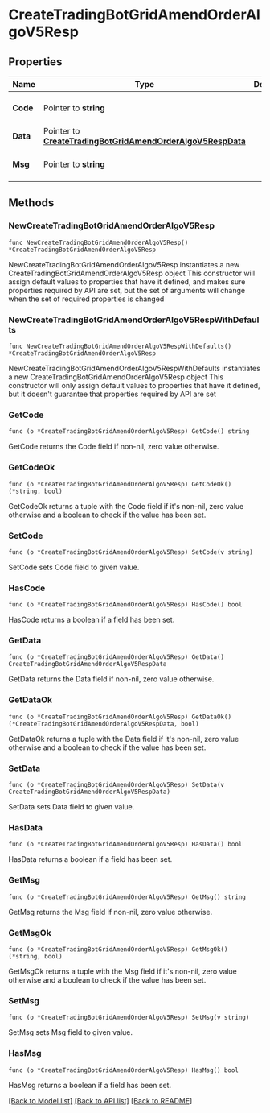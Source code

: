 # CreateTradingBotGridAmendOrderAlgoV5Resp

## Properties

Name | Type | Description | Notes
------------ | ------------- | ------------- | -------------
**Code** | Pointer to **string** |  | [optional] [default to ""]
**Data** | Pointer to [**CreateTradingBotGridAmendOrderAlgoV5RespData**](CreateTradingBotGridAmendOrderAlgoV5RespData.md) |  | [optional] 
**Msg** | Pointer to **string** |  | [optional] [default to ""]

## Methods

### NewCreateTradingBotGridAmendOrderAlgoV5Resp

`func NewCreateTradingBotGridAmendOrderAlgoV5Resp() *CreateTradingBotGridAmendOrderAlgoV5Resp`

NewCreateTradingBotGridAmendOrderAlgoV5Resp instantiates a new CreateTradingBotGridAmendOrderAlgoV5Resp object
This constructor will assign default values to properties that have it defined,
and makes sure properties required by API are set, but the set of arguments
will change when the set of required properties is changed

### NewCreateTradingBotGridAmendOrderAlgoV5RespWithDefaults

`func NewCreateTradingBotGridAmendOrderAlgoV5RespWithDefaults() *CreateTradingBotGridAmendOrderAlgoV5Resp`

NewCreateTradingBotGridAmendOrderAlgoV5RespWithDefaults instantiates a new CreateTradingBotGridAmendOrderAlgoV5Resp object
This constructor will only assign default values to properties that have it defined,
but it doesn't guarantee that properties required by API are set

### GetCode

`func (o *CreateTradingBotGridAmendOrderAlgoV5Resp) GetCode() string`

GetCode returns the Code field if non-nil, zero value otherwise.

### GetCodeOk

`func (o *CreateTradingBotGridAmendOrderAlgoV5Resp) GetCodeOk() (*string, bool)`

GetCodeOk returns a tuple with the Code field if it's non-nil, zero value otherwise
and a boolean to check if the value has been set.

### SetCode

`func (o *CreateTradingBotGridAmendOrderAlgoV5Resp) SetCode(v string)`

SetCode sets Code field to given value.

### HasCode

`func (o *CreateTradingBotGridAmendOrderAlgoV5Resp) HasCode() bool`

HasCode returns a boolean if a field has been set.

### GetData

`func (o *CreateTradingBotGridAmendOrderAlgoV5Resp) GetData() CreateTradingBotGridAmendOrderAlgoV5RespData`

GetData returns the Data field if non-nil, zero value otherwise.

### GetDataOk

`func (o *CreateTradingBotGridAmendOrderAlgoV5Resp) GetDataOk() (*CreateTradingBotGridAmendOrderAlgoV5RespData, bool)`

GetDataOk returns a tuple with the Data field if it's non-nil, zero value otherwise
and a boolean to check if the value has been set.

### SetData

`func (o *CreateTradingBotGridAmendOrderAlgoV5Resp) SetData(v CreateTradingBotGridAmendOrderAlgoV5RespData)`

SetData sets Data field to given value.

### HasData

`func (o *CreateTradingBotGridAmendOrderAlgoV5Resp) HasData() bool`

HasData returns a boolean if a field has been set.

### GetMsg

`func (o *CreateTradingBotGridAmendOrderAlgoV5Resp) GetMsg() string`

GetMsg returns the Msg field if non-nil, zero value otherwise.

### GetMsgOk

`func (o *CreateTradingBotGridAmendOrderAlgoV5Resp) GetMsgOk() (*string, bool)`

GetMsgOk returns a tuple with the Msg field if it's non-nil, zero value otherwise
and a boolean to check if the value has been set.

### SetMsg

`func (o *CreateTradingBotGridAmendOrderAlgoV5Resp) SetMsg(v string)`

SetMsg sets Msg field to given value.

### HasMsg

`func (o *CreateTradingBotGridAmendOrderAlgoV5Resp) HasMsg() bool`

HasMsg returns a boolean if a field has been set.


[[Back to Model list]](../README.md#documentation-for-models) [[Back to API list]](../README.md#documentation-for-api-endpoints) [[Back to README]](../README.md)


